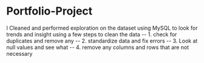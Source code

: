 # Portfolio-Project
I Cleaned and performed exploration on the dataset using MySQL to look for trends and insight using a few steps to clean the data
-- 1. check for duplicates and remove any
-- 2. standardize data and fix errors
-- 3. Look at null values and see what 
-- 4. remove any columns and rows that are not necessary
